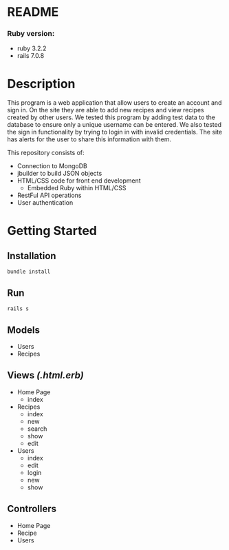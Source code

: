# README

### Ruby version:
- ruby 3.2.2 
- rails 7.0.8

# Description
This program is a web application that allow users to create an account and sign in. On the site they are able to add new recipes and view recipes created by other users. We tested this program by adding test
data to the database to ensure only a unique username can be entered. We also tested the sign in functionality by trying to login in with invalid credentials. The site has alerts for the user to share this
information with them.

This repository consists of:
- Connection to MongoDB
- jbuilder to build JSON objects
- HTML/CSS code for front end development
  - Embedded Ruby within HTML/CSS
- RestFul API operations
- User authentication
# Getting Started

## Installation
    bundle install

## Run
    rails s

## Models
- Users
- Recipes

## Views *(.html.erb)*
- Home Page
  - index
- Recipes
  - index
  - new
  - search
  - show
  - edit
- Users
  - index
  - edit
  - login
  - new
  - show

## Controllers
- Home Page
- Recipe
- Users
